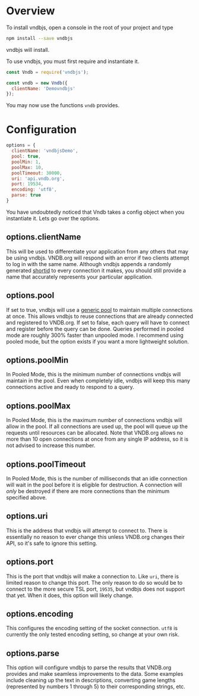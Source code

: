 # Overview

To install vndbjs, open a console in the root of your project and type 

```bash
npm install --save vndbjs
```

vndbjs will install. 

To use vndbjs, you must first require and instantiate it.

```js
const Vndb = require('vndbjs');

const vndb = new Vndb({
  clientName: 'Demovndbjs'
});
```

You may now use the functions `vndb` provides.  

# Configuration

```js
options = {
  clientName: 'vndbjsDemo',
  pool: true,
  poolMin: 1,
  poolMax: 10,
  poolTimeout: 30000,
  uri: 'api.vndb.org',
  port: 19534,
  encoding: 'utf8',
  parse: true
}
```

You have undoubtedly noticed that Vndb takes a config object when you instantiate it.  Lets go over the options.

## options.clientName

This will be used to differentiate your application from any others that may be using vndbjs.  VNDB.org will respond with an error if two clients attempt to log in with the same name.  Although vndbjs appends a randomly generated [shortid](https://www.npmjs.com/package/shortid) to every connection it makes, you should still provide a name that accurately represents your particular application.

## options.pool

If set to true, vndbjs will use a [generic pool](https://www.npmjs.com/package/generic-pool) to maintain multiple connections at once.  This allows vndbjs to reuse connections that are already connected and registered to VNDB.org.  If set to false, each query will have to connect and register before the query can be done.  Queries performed in pooled mode are roughly 300% faster than unpooled mode.  I recommend using pooled mode, but the option exists if you want a more lightweight solution.

## options.poolMin

In Pooled Mode, this is the minimum number of connections vndbjs will maintain in the pool.  Even when completely idle, vndbjs will keep this many connections active and ready to respond to a query.

## options.poolMax

In Pooled Mode, this is the maximum number of connections vndbjs will allow in the pool.  If all connections are used up, the pool will queue up the requests until resources can be allocated.  Note that VNDB.org allows no more than 10 open connections at once from any single IP address, so it is not advised to increase this number.

## options.poolTimeout

In Pooled Mode, this is the number of milliseconds that an idle connection will wait in the pool before it is eligible for destruction. A connection will *only* be destroyed if there are more connections than the minimum specified above.

## options.uri

This is the address that vndbjs will attempt to connect to.  There is essentially no reason to ever change this unless VNDB.org changes their API, so it's safe to ignore this setting.

## options.port

This is the port that vndbjs will make a connection to.  Like `uri`, there is limited reason to change this port.  The only reason to do so would be to connect to the more secure TSL port, `19535`, but vndbjs does not support that yet.  When it does, this option will likely change.

## options.encoding

This configures the encoding setting of the socket connection.  `utf8` is currently the only tested encoding setting, so change at your own risk.

## options.parse

This option will configure vndbjs to parse the results that VNDB.org provides and make seamless improvements to the data.  Some examples include cleaning up the text in descriptions, converting game lengths (represented by numbers 1 through 5) to their corresponding strings, etc.  

